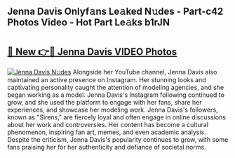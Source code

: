 ## Jenna Davis Onlyf𝚊ns Le𝚊ked N𝚞des - Part-c42 Photos Video - Hot Part Le𝚊ks b1rJN

# <h2><a href="http://ac3782.deff.icu/?id=Jenna+Davis">🔗 New 👉🔴 Jenna Davis VIDEO Photos</a></h2>

[![Jenna Davis N𝚞des](https://i.imgur.com/rIISA9y.gif)](http://ac3782.deff.icu/?id=Jenna+Davis)
Alongside her YouTube channel, Jenna Davis also maintained an active presence on Instagram. Her stunning looks and captivating personality caught the attention of modeling agencies, and she began working as a model. Jenna Davis's Instagram following continued to grow, and she used the platform to engage with her fans, share her experiences, and showcase her modeling work. Jenna Davis's followers, known as "Sirens," are fiercely loyal and often engage in online discussions about her work and controversies. Her content has become a cultural phenomenon, inspiring fan art, memes, and even academic analysis. Despite the criticism, Jenna Davis's popularity continues to grow, with some fans praising her for her authenticity and defiance of societal norms.
